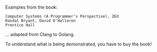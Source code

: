 Examples from the book:

	Computer Systems (A Programmer's Perspective), 2Ed
	Randal Bryant, David O'Hallaron
	Prentice Hall

... adapted from Clang to Golang.

To understand what is being demonstrated, you have to buy the book!


